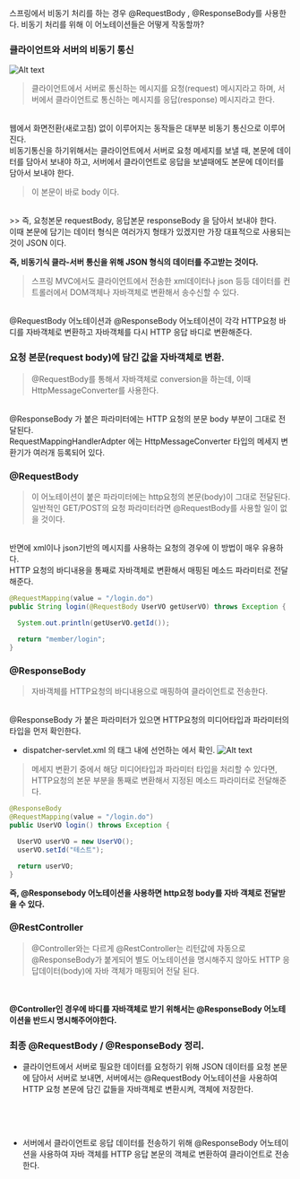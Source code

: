 스프링에서 비동기 처리를 하는 경우 @RequestBody , @ResponseBody를 사용한다.
비동기 처리를 위해 이 어노테이션들은 어떻게 작동할까?

### 클라이언트와 서버의 비동기 통신 
![Alt text](image.png)

>클라이언트에서 서버로 통신하는 메시지를 요청(request) 메시지라고 하며, 서버에서 클라이언트로 통신하는 메시지를 응답(response) 메시지라고 한다.
<br/>
웹에서 화면전환(새로고침) 없이 이루어지는 동작들은 대부분 비동기 통신으로 이루어진다.
<br/>
비동기통신을 하기위해서는 클라이언트에서 서버로 요청 메세지를 보낼 때, 본문에 데이터를 담아서 보내야 하고, 서버에서 클라이언트로 응답을 보낼때에도 본문에 데이터를 담아서 보내야 한다. 
<br/>

> 이 본문이 바로 body 이다.
<br/>
>> 즉, 요청본문 requestBody, 응답본문 responseBody 을 담아서 보내야 한다. 
<br/>
이때 본문에 담기는 데이터 형식은 여러가지 형태가 있겠지만 가장 대표적으로 사용되는 것이 JSON 이다.

<b>즉, 비동기식 클라-서버 통신을 위해 JSON 형식의 데이터를 주고받는 것이다.</b>

> 스프링 MVC에서도 클라이언트에서 전송한 xml데이터나 json 등등 데이터를 컨트롤러에서 DOM객체나 자바객체로 변환해서 송수신할 수 있다.  
<br/>
@RequestBody 어노테이션과 @ResponseBody 어노테이션이 각각 HTTP요청 바디를 자바객체로 변환하고 자바객체를 다시 HTTP 응답 바디로 변환해준다. 

### 요청 본문(request body)에 담긴 값을 자바객체로 변환. 
> @RequestBody를 통해서 자바객체로 conversion을 하는데, 이때 HttpMessageConverter를 사용한다. 
<br/>
@ResponseBody 가 붙은 파라미터에는 HTTP 요청의 분문 body 부분이 그대로 전달된다.
<br/>
RequestMappingHandlerAdpter 에는 HttpMessageConverter 타입의 메세지 변환기가 여러개 등록되어 있다.

### @RequestBody 
> 이 어노테이션이 붙은 파라미터에는 http요청의 본문(body)이 그대로 전달된다. 
일반적인 GET/POST의 요청 파라미터라면 @RequestBody를 사용할 일이 없을 것이다.
<br/>
반면에 xml이나 json기반의 메시지를 사용하는 요청의 경우에 이 방법이 매우 유용하다.
<br/>
HTTP 요청의 바디내용을 통째로 자바객체로 변환해서 매핑된 메소드 파라미터로 전달해준다. 

```java
@RequestMapping(value = "/login.do")
public String login(@RequestBody UserVO getUserVO) throws Exception {

  System.out.println(getUserVO.getId());
  
  return "member/login";
}
```

### @ResponseBody 
> 자바객체를 HTTP요청의 바디내용으로 매핑하여 클라이언트로 전송한다.
<br/>
@ResponseBody 가 붙은 파라미터가 있으면 HTTP요청의 미디어타입과 파라미터의 타입을 먼저 확인한다.
<br/>

- dispatcher-servlet.xml 의 <annotation-drvien> 태그 내에 선언하는 <message-converter> 에서 확인.
![Alt text](image-1.png)

> 메세지 변환기 중에서 해당 미디어타입과 파라미터 타입을 처리할 수 있다면, HTTP요청의 본문 부분을 통째로 변환해서 지정된 메소드 파라미터로 전달해준다.
```java
@ResponseBody
@RequestMapping(value = "/login.do")
public UserVO login() throws Exception {

  UserVO userVO = new UserVO();
  userVO.setId("테스트");

  return userVO;
}
```

<b>즉, @Responsebody 어노테이션을 사용하면 http요청 body를 자바 객체로 전달받을 수 있다.</b>


### @RestController
> @Controller와는 다르게 @RestController는 리턴값에 자동으로 @ResponseBody가 붙게되어 별도 어노테이션을 명시해주지 않아도 HTTP 응답데이터(body)에 자바 객체가 매핑되어 전달 된다.
<br/>
<br/>
<b>@Controller인 경우에 바디를 자바객체로 받기 위해서는 @ResponseBody 어노테이션을 반드시 명시해주어야한다. </b>

### 최종 @RequestBody / @ResponseBody 정리. 
- 클라이언트에서 서버로 필요한 데이터를 요청하기 위해 JSON 데이터를 요청 본문에 담아서 서버로 보내면, 서버에서는 @RequestBody 어노테이션을 사용하여 HTTP 요청 본문에 담긴 값들을 자바객체로 변환시켜, 객체에 저장한다.
<br/>

 
- 서버에서 클라이언트로 응답 데이터를 전송하기 위해 @ResponseBody 어노테이션을 사용하여 자바 객체를 HTTP 응답 본문의 객체로 변환하여 클라이언트로 전송한다. 


